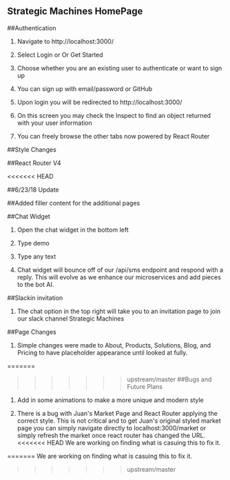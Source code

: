 ## Strategic Machines HomePage

##Authentication

1. Navigate to http://localhost:3000/

2. Select Login or Or Get Started

3. Choose whether you are an existing user to authenticate or want to sign up

4. You can sign up with email/password or GitHub

5. Upon login you will be redirected to http://localhost:3000/

6. On this screen you may check the Inspect to find an object returned with your user information

7. You can freely browse the other tabs now powered by React Router

##Style Changes

##React Router V4

<<<<<<< HEAD

##6/23/18 Update

##Added filler content for the additional pages

##Chat Widget

1. Open the chat widget in the bottom left

2. Type demo

3. Type any text

4. Chat widget will bounce off of our /api/sms endpoint and respond with a reply. This will evolve as we enhance our microservices and add pieces to the bot AI.


##Slackin invitation

1. The chat option in the top right will take you to an invitation page to join our slack channel Strategic Machines

##Page Changes

1. Simple changes were made to About, Products, Solutions, Blog, and Pricing to have placeholder appearance until looked at fully.

=======
>>>>>>> upstream/master
##Bugs and Future Plans

1. Add in some animations to make a more unique and modern style

2. There is a bug with Juan's Market Page and React Router applying the correct style. This
is not critical and to get Juan's original styled market page you can simply navigate directly
to localhost:3000/market or simply refresh the market once react router has changed the URL.
<<<<<<< HEAD
We are working on finding what is casuing this to fix it.

=======
We are working on finding what is casuing this to fix it.
>>>>>>> upstream/master
